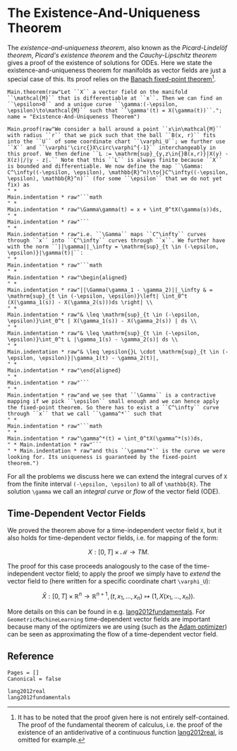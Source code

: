 # The Existence-And-Uniqueness Theorem

The *existence-and-uniqueness theorem*, also known as the *Picard-Lindelöf theorem*, *Picard's existence theorem* and the *Cauchy-Lipschitz theorem* gives a proof of the existence of solutions for ODEs. Here we state the existence-and-uniqueness theorem for manifolds as vector fields are just a special case of this. Its proof relies on the [Banach fixed-point theorem](@ref "The Fixed-Point Theorem")[^1].

[^1]: It has to be noted that the proof given here is not entirely self-contained. The proof of the fundamental theorem of calculus, i.e. the proof of the existence of an antiderivative of a continuous function [lang2012real](@cite), is omitted for example. 

```@eval
Main.theorem(raw"Let ``X`` a vector field on the manifold ``\mathcal{M}`` that is differentiable at ``x``. Then we can find an ``\epsilon>0`` and a unique curve ``\gamma:(-\epsilon, \epsilon)\to\mathcal{M}`` such that ``\gamma'(t) = X(\gamma(t))``."; name = "Existence-And-Uniqueness Theorem")
```

```@eval
Main.proof(raw"We consider a ball around a point ``x\in\mathcal{M}`` with radius ``r`` that we pick such that the ball ``B(x, r)`` fits into the ``U`` of some coordinate chart ``\varphi_U``; we further use ``X`` and ``\varphi'\circ{}X\circ\varphi^{-1}`` interchangeably in this proof. We then define ``L := \mathrm{sup}_{y,z\in{}B(x,r)}|X(y) - X(z)|/|y - z|.`` Note that this ``L`` is always finite because ``X`` is bounded and differentiable. We now define the map ``\Gamma: C^\infty((-\epsilon, \epsilon), \mathbb{R}^n)\to{}C^\infty((-\epsilon, \epsilon), \mathbb{R}^n)`` (for some ``\epsilon`` that we do not yet fix) as 
" * 
Main.indentation * raw"```math
" * 
Main.indentation * raw"\Gamma\gamma(t) = x + \int_0^tX(\gamma(s))ds,
" * 
Main.indentation * raw"```
" * 
Main.indentation * raw"i.e. ``\Gamma`` maps ``C^\infty`` curves through ``x`` into ``C^\infty`` curves through ``x``. We further have with the norm ``||\gamma||_\infty = \mathrm{sup}_{t \in (-\epsilon, \epsilon)}|\gamma(t)|``:
" * 
Main.indentation * raw"```math
" *
Main.indentation * raw"\begin{aligned} 
" * 
Main.indentation * raw"||\Gamma(\gamma_1 - \gamma_2)||_\infty & = \mathrm{sup}_{t \in (-\epsilon, \epsilon)}\left| \int_0^t (X(\gamma_1(s)) - X(\gamma_2(s)))ds \right| \\
" * 
Main.indentation * raw"& \leq \mathrm{sup}_{t \in (-\epsilon, \epsilon)}\int_0^t | X(\gamma_1(s)) - X(\gamma_2(s)) | ds \\
" * 
Main.indentation * raw"& \leq \mathrm{sup}_{t \in (-\epsilon, \epsilon)}\int_0^t L |\gamma_1(s) - \gamma_2(s)| ds \\
" * 
Main.indentation * raw"& \leq \epsilon{}L \cdot \mathrm{sup}_{t \in (-\epsilon, \epsilon)}|\gamma_1(t) - \gamma_2(t)|,
" * 
Main.indentation * raw"\end{aligned}
" * 
Main.indentation * raw"```
" * 
Main.indentation * raw"and we see that ``\Gamma`` is a contractive mapping if we pick ``\epsilon`` small enough and we can hence apply the fixed-point theorem. So there has to exist a ``C^\infty`` curve through ``x`` that we call ``\gamma^*`` such that 
" * 
Main.indentation * raw"```math
" * 
Main.indentation * raw"\gamma^*(t) = \int_0^tX(\gamma^*(s))ds,
" * Main.indentation * raw"```
" * Main.indentation * raw"and this ``\gamma^*`` is the curve we were looking for. Its uniqueness is guaranteed by the fixed-point theorem.")
``` 

For all the problems we discuss here we can extend the integral curves of ``X`` from the finite interval ``(-\epsilon, \epsilon)`` to all of ``\mathbb{R}``. The solution ``\gamma`` we call an *integral curve* or *flow* of the vector field (ODE).

## Time-Dependent Vector Fields

We proved the theorem above for a time-independent vector field ``X``, but it also holds for time-dependent vector fields, i.e. for mapping of the form: 

```math
X: [0,T]\times\mathcal{M}\to{}TM.
```

The proof for this case proceeds analogously to the case of the time-independent vector field; to apply the proof we simply have to *extend* the vector field to (here written for a specific coordinate chart ``\varphi_U``): 

```math
\bar{X}: [0, T]\times\mathbb{R}^n\to{}\mathbb{R}^{n+1},\, (t, x_1, \ldots, x_n) \mapsto (1, X(x_1, \ldots, x_n)).
```

More details on this can be found in e.g. [lang2012fundamentals](@cite). For `GeometricMachineLearning` time-dependent vector fields are important because many of the optimizers we are using (such as the [Adam optimizer](@ref "The Adam Optimizer")) can be seen as approximating the flow of a time-dependent vector field.

## Reference

```@bibliography
Pages = []
Canonical = false

lang2012real
lang2012fundamentals
```